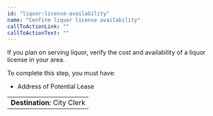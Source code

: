 ```yaml
---
id: "liquor-license-availability"
name: "Confirm liquor license availability"
callToActionLink: ""
callToActionText: ""
---
```


If you plan on serving liquor, verify the cost and availability of a liquor license in your area.
        
To complete this step, you must have:
- Address of Potential Lease

||
|---|
| **Destination**: City Clerk |